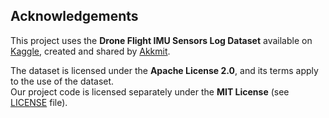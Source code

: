## Acknowledgements

This project uses the **Drone Flight IMU Sensors Log Dataset** available on [Kaggle](https://www.kaggle.com/datasets/akkmit/drone-flight-imu-sensors-log), 
created and shared by [Akkmit](https://www.kaggle.com/akkmit).  

The dataset is licensed under the **Apache License 2.0**, and its terms apply to the use of the dataset.  
Our project code is licensed separately under the **MIT License** (see [LICENSE](./LICENSE) file).
